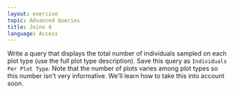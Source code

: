 ```yaml
---
layout: exercise
topic: Advanced Queries
title: Joins 4
language: Access
---
```


Write a query that displays the total number of individuals sampled on each plot
type (use the full plot type description). Save this query as `Individuals Per
Plot Type`. Note that the number of plots varies among plot types so this number
isn't very informative. We'll learn how to take this into account soon.
